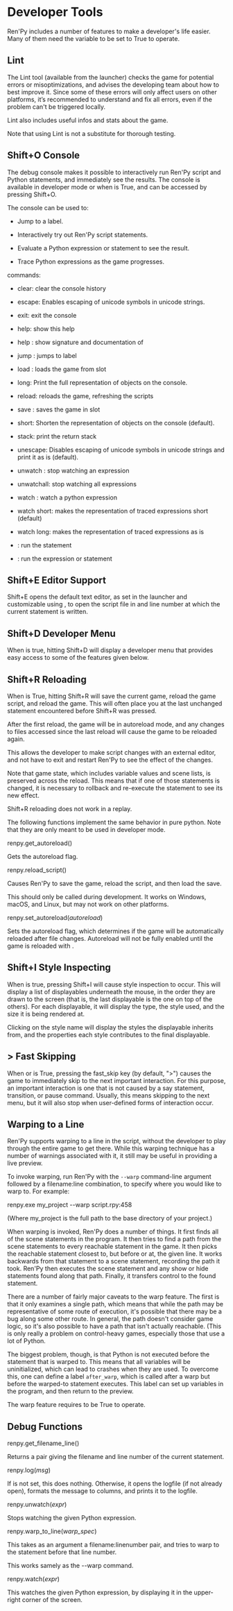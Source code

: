 # Developer Tools

Ren'Py includes a number of features to make a developer's life easier. Many of them need the variable  to be set to True to operate.

## Lint

The Lint tool (available from the launcher) checks the game for potential errors or misoptimizations, and advises the developing team about how to best improve it. Since some of these errors will only affect users on other platforms, it’s recommended to understand and fix all errors, even if the problem can't be triggered locally.

Lint also includes useful infos and stats about the game.

Note that using Lint is not a substitute for thorough testing.

## Shift+O Console

The debug console makes it possible to interactively run Ren'Py script and Python statements, and immediately see the results. The console is available in developer mode or when  is True, and can be accessed by pressing Shift+O.

The console can be used to:

*   Jump to a label.
    
*   Interactively try out Ren'Py script statements.
    
*   Evaluate a Python expression or statement to see the result.
    
*   Trace Python expressions as the game progresses.
    

commands:

*   clear: clear the console history
    
*   escape: Enables escaping of unicode symbols in unicode strings.
    
*   exit: exit the console
    
*   help: show this help
    
*   help <expr>: show signature and documentation of <expr>
    
*   jump <label>: jumps to label
    
*   load <slot>: loads the game from slot
    
*   long: Print the full representation of objects on the console.
    
*   reload: reloads the game, refreshing the scripts
    
*   save <slot>: saves the game in slot
    
*   short: Shorten the representation of objects on the console (default).
    
*   stack: print the return stack
    
*   unescape: Disables escaping of unicode symbols in unicode strings and print it as is (default).
    
*   unwatch <expression>: stop watching an expression
    
*   unwatchall: stop watching all expressions
    
*   watch <expression>: watch a python expression
    
*   watch short: makes the representation of traced expressions short (default)
    
*   watch long: makes the representation of traced expressions as is
    
*   <renpy script statement>: run the statement
    
*   <python expression or statement>: run the expression or statement
    

## Shift+E Editor Support

Shift+E opens the default text editor, as set in the launcher and customizable using , to open the script file in and line number at which the current statement is written.

## Shift+D Developer Menu

When  is true, hitting Shift+D will display a developer menu that provides easy access to some of the features given below.

## Shift+R Reloading

When  is True, hitting Shift+R will save the current game, reload the game script, and reload the game. This will often place you at the last unchanged statement encountered before Shift+R was pressed.

After the first reload, the game will be in autoreload mode, and any changes to files accessed since the last reload will cause the game to be reloaded again.

This allows the developer to make script changes with an external editor, and not have to exit and restart Ren'Py to see the effect of the changes.

Note that game state, which includes variable values and scene lists, is preserved across the reload. This means that if one of those statements is changed, it is necessary to rollback and re-execute the statement to see its new effect.

Shift+R reloading does not work in a replay.

The following functions implement the same behavior in pure python. Note that they are only meant to be used in developer mode.

renpy.get\_autoreload()

Gets the autoreload flag.

renpy.reload\_script()

Causes Ren'Py to save the game, reload the script, and then load the save.

This should only be called during development. It works on Windows, macOS, and Linux, but may not work on other platforms.

renpy.set\_autoreload(_autoreload_)

Sets the autoreload flag, which determines if the game will be automatically reloaded after file changes. Autoreload will not be fully enabled until the game is reloaded with .

## Shift+I Style Inspecting

When  is true, pressing Shift+I will cause style inspection to occur. This will display a list of displayables underneath the mouse, in the order they are drawn to the screen (that is, the last displayable is the one on top of the others). For each displayable, it will display the type, the style used, and the size it is being rendered at.

Clicking on the style name will display the styles the displayable inherits from, and the properties each style contributes to the final displayable.

## \> Fast Skipping

When  or  is True, pressing the fast\_skip key (by default, ">") causes the game to immediately skip to the next important interaction. For this purpose, an important interaction is one that is not caused by a say statement, transition, or pause command. Usually, this means skipping to the next menu, but it will also stop when user-defined forms of interaction occur.

## Warping to a Line

Ren'Py supports warping to a line in the script, without the developer to play through the entire game to get there. While this warping technique has a number of warnings associated with it, it still may be useful in providing a live preview.

To invoke warping, run Ren'Py with the `--warp` command-line argument followed by a filename:line combination, to specify where you would like to warp to. For example:

renpy.exe my\_project \--warp script.rpy:458

(Where my\_project is the full path to the base directory of your project.)

When warping is invoked, Ren'Py does a number of things. It first finds all of the scene statements in the program. It then tries to find a path from the scene statements to every reachable statement in the game. It then picks the reachable statement closest to, but before or at, the given line. It works backwards from that statement to a scene statement, recording the path it took. Ren'Py then executes the scene statement and any show or hide statements found along that path. Finally, it transfers control to the found statement.

There are a number of fairly major caveats to the warp feature. The first is that it only examines a single path, which means that while the path may be representative of some route of execution, it's possible that there may be a bug along some other route. In general, the path doesn't consider game logic, so it's also possible to have a path that isn't actually reachable. (This is only really a problem on control-heavy games, especially those that use a lot of Python.

The biggest problem, though, is that Python is not executed before the statement that is warped to. This means that all variables will be uninitialized, which can lead to crashes when they are used. To overcome this, one can define a label `after_warp`, which is called after a warp but before the warped-to statement executes. This label can set up variables in the program, and then return to the preview.

The warp feature requires  to be True to operate.

## Debug Functions

renpy.get\_filename\_line()

Returns a pair giving the filename and line number of the current statement.

renpy.log(_msg_)

If  is not set, this does nothing. Otherwise, it opens the logfile (if not already open), formats the message to  columns, and prints it to the logfile.

renpy.unwatch(_expr_)

Stops watching the given Python expression.

renpy.warp\_to\_line(_warp\_spec_)

This takes as an argument a filename:linenumber pair, and tries to warp to the statement before that line number.

This works samely as the \--warp command.

renpy.watch(_expr_)

This watches the given Python expression, by displaying it in the upper-right corner of the screen.
